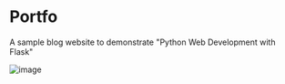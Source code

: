 # Portfo

A sample blog website to demonstrate "Python Web Development with Flask"

![image](https://user-images.githubusercontent.com/62544124/87847588-14d1ea00-c8f7-11ea-9512-a08f7759c680.png)

